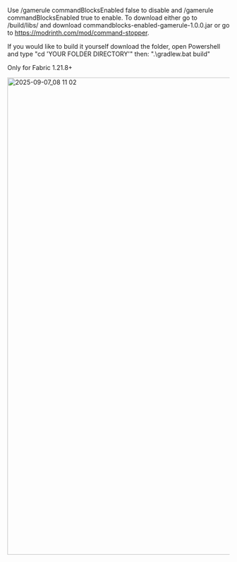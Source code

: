Use /gamerule commandBlocksEnabled false to disable and /gamerule commandBlocksEnabled true to enable. To download either go to /build/libs/ and download commandblocks-enabled-gamerule-1.0.0.jar or go to https://modrinth.com/mod/command-stopper. 

If you would like to build it yourself download the folder, open Powershell and type "cd 'YOUR FOLDER DIRECTORY'" then: ".\gradlew.bat build"

Only for Fabric 1.21.8+

<img width="1920" height="1080" alt="2025-09-07_08 11 02" src="https://github.com/user-attachments/assets/bbd7409f-48a0-4ec4-b502-18c3619e06f1" />
